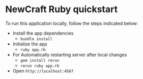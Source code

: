 # NewCraft Ruby quickstart
To run this application locally, follow the steps indicated below:

- Install the app dependencies
  - `bundle install`
- Initialize the app
  - `ruby app.rb`
- For Automatically restarting server after local changes
  - `gem install rerun`
  - `rerun ruby app.rb`
- Open `http://localhost:4567`
